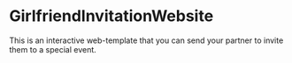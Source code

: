 # GirlfriendInvitationWebsite
This is an interactive web-template that you can send your partner to invite them to a special event.
